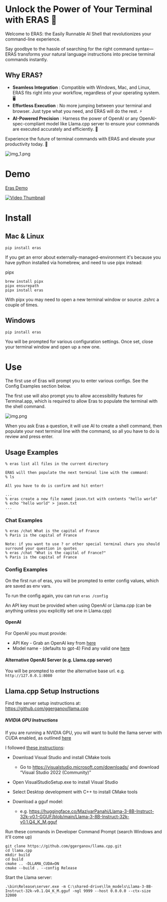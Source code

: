 # Unlock the Power of Your Terminal with ERAS 🚀
Welcome to ERAS: the Easily Runnable AI Shell that revolutionizes your command-line experience. 

Say goodbye to the hassle of searching for the right command syntax—ERAS transforms your natural language instructions into precise terminal commands instantly.

## Why ERAS?
- **Seamless Integration** : Compatible with Windows, Mac, and Linux, ERAS fits right into your workflow, regardless of your operating system. 🖥️
- **Effortless Execution** : No more jumping between your terminal and browser. Just type what you need, and ERAS will do the rest. ⚡
- **AI-Powered Precision** : Harness the power of OpenAI or any OpenAI-spec-compliant model like Llama.cpp server to ensure your commands are executed accurately and efficiently. 🤖

Experience the future of terminal commands with ERAS and elevate your productivity today. 🌟


![img_1.png](https://i.imgur.com/isKc6Oz.png)

# Demo
[Eras Demo](https://youtu.be/T7KRDwi5HDo)

[![Video Thumbnail](https://img.youtube.com/vi/T7KRDwi5HDo/0.jpg)](https://youtu.be/T7KRDwi5HDo)

# Install

## Mac & Linux
```
pip install eras
```

If you get an error about externally-managed-environment it's because you have python installed via homebrew, and need to use pipx instead:

pipx
``` 
brew install pipx
pipx ensurepath
pipx install eras
```
With pipx you may need to open a new terminal window or source .zshrc a couple of times.

## Windows
```
pip install eras
```

You will be prompted for various configuration settings.  Once set, close your terminal window and open up a new one.
# Use
The first use of Eras will prompt you to enter various configs. See the Config Examples section below.

The first use will also prompt you to allow accessibility features for Terminal.app, which is required to allow Eras to populate
the terminal with the shell command.

![img.png](https://i.imgur.com/y3OLDuG.png)


When you ask Eras a question, it will use AI to create a shell command, then populate your next terminal line with the command, so all you have to do is review and press enter.

## Usage Examples

```
% eras list all files in the current directory

ERAS will then populate the next terminal line with the command:
% ls

All you have to do is confirm and hit enter!

...
% eras create a new file named jason.txt with contents "hello world"
% echo "hello world" > jason.txt
...

```
### Chat Examples
```
% eras /chat What is the capital of France 
% Paris is the capital of France

Note: if you want to use ? or other special terminal chars you should surround your question in quotes
% eras /chat "What is the capital of France?"
% Paris is the capital of France
```

### Config Examples
On the first run of eras, you will be prompted to enter config values, which are saved as env vars.

To run the config again, you can run `eras /config`

An API key must be provided when using OpenAI or Llama.cpp (can be anything unless you explicitly set one in Llama.cpp)

#### OpenAI
For OpenAI you must provide:
- API Key - Grab an OpenAI key from [here](https://platform.openai.com/api-keys)
- Model name - (defaults to gpt-4) Find any valid one [here](https://platform.openai.com/docs/models)

#### Alternative OpenAI Server (e.g. Llama.cpp server)
You will be prompted to enter the alternative base url. e.g. `http://127.0.0.1:8080`

## Llama.cpp Setup Instructions
Find the server setup instructions at: https://github.com/ggerganov/llama.cpp

##### NVIDIA GPU Instructions
If you are running a NVIDIA GPU, you will want to build the llama server with CUDA enabled, as outlined [here](https://github.com/ggerganov/llama.cpp?tab=readme-ov-file#cuda)

I followed [these instructions](https://medium.com/@michaelhumor/how-to-build-llama-cpp-on-windows-with-nvidia-gpu-226a28069a76):

- Download Visual Studio and install CMake tools
  - Go to https://visualstudio.microsoft.com/downloads/ and download “Visual Studio 2022 (Community)”
- Open VisualStudioSetup.exe to install Visual Studio
- Select Desktop development with C++ to install CMake tools

- Download a gguf model:
  - e.g. https://huggingface.co/MaziyarPanahi/Llama-3-8B-Instruct-32k-v0.1-GGUF/blob/main/Llama-3-8B-Instruct-32k-v0.1.Q4_K_M.gguf

Run these commands in Developer Command Prompt (search Windows and it'll come up)

```
git clone https://github.com/ggerganov/llama.cpp.git
cd llama.cpp
mkdir build
cd build
cmake .. -DLLAMA_CUDA=ON
cmake --build . --config Release
```

Start the Llama server:
``` 
.\bin\Release\server.exe -m C:\shared-drive\llm_models\Llama-3-8B-Instruct-32k-v0.1.Q4_K_M.gguf -ngl 9999 --host 0.0.0.0 --ctx-size 32000
```
